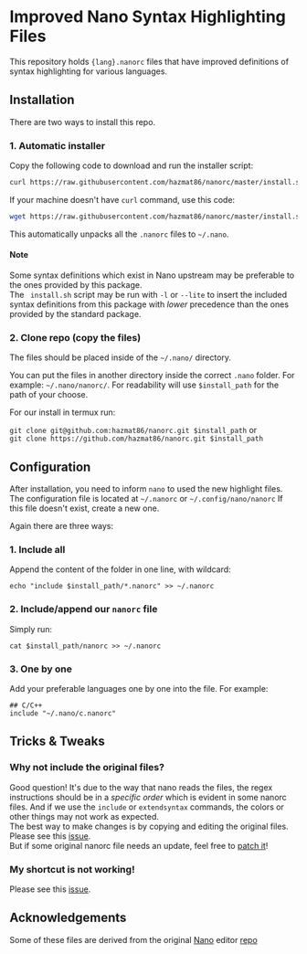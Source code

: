 # Improved Nano Syntax Highlighting Files

This repository holds ``{lang}.nanorc`` files that have improved definitions of syntax highlighting for various languages.

## Installation

There are two ways to install this repo.

### 1. Automatic installer

Copy the following code to download and run the installer script:

```sh
curl https://raw.githubusercontent.com/hazmat86/nanorc/master/install.sh | sh
```

If your machine doesn't have `curl` command, use this code:

```sh
wget https://raw.githubusercontent.com/hazmat86/nanorc/master/install.sh -O- | sh
```

This automatically unpacks all the `.nanorc` files to `~/.nano`.

#### Note

Some syntax definitions which exist in Nano upstream may be preferable to the ones provided by this package.  
The ` install.sh` script may be run with `-l` or `--lite` to insert the included syntax definitions from this package with *lower* precedence than the ones provided by the standard package.


### 2. Clone repo (copy the files)

The files should be placed inside of the `~/.nano/` directory.

You can put the files in another directory inside the correct `.nano` folder.
For example: `~/.nano/nanorc/`.
For readability will use `$install_path` for the path of your choose.

For our install in termux run:

`git clone git@github.com:hazmat86/nanorc.git $install_path`
or  
`git clone https://github.com/hazmat86/nanorc.git $install_path`

## Configuration

After installation, you need to inform `nano` to used the new highlight files. 
The configuration file is located at `~/.nanorc` or `~/.config/nano/nanorc`
If this file doesn't exist, create a new one.

Again there are three ways:

### 1. Include all

Append the content of the folder in one line, with wildcard:

`echo "include $install_path/*.nanorc" >> ~/.nanorc`

### 2. Include/append our `nanorc` file

Simply run:

`cat $install_path/nanorc >> ~/.nanorc`  

### 3. One by one

Add your preferable languages one by one into the file. For example:

```
## C/C++
include "~/.nano/c.nanorc"
```

## Tricks & Tweaks

### Why not include the original files?

Good question! It's due to the way that nano reads the files, the regex instructions should be in a _specific order_ which is evident in some nanorc files.
And if we use the `include` or `extendsyntax` commands, the colors or other things may not work as expected.  
The best way to make changes is by copying and editing the original files.  
Please see this [issue](https://savannah.gnu.org/bugs/index.php?5698).   
But if some original nanorc file needs an update, feel free to [patch it](https://savannah.gnu.org/patch/?func=additem&group=nano)!

### My shortcut is not working!

Please see this [issue](https://savannah.gnu.org/bugs/?56994).

## Acknowledgements

Some of these files are derived from the original [Nano](https://www.nano-editor.org) editor [repo](https://git.savannah.gnu.org/cgit/nano.git)

